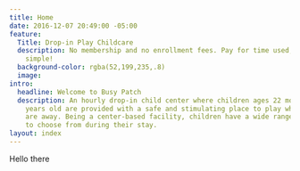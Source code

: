 ```yaml
---
title: Home
date: 2016-12-07 20:49:00 -05:00
feature:
  Title: Drop-in Play Childcare
  description: No membership and no enrollment fees. Pay for time used, it’s that
    simple!
  background-color: rgba(52,199,235,.8)
  image: 
intro:
  headline: Welcome to Busy Patch
  description: An hourly drop-in child center where children ages 22 months to 12
    years old are provided with a safe and stimulating place to play while their parents/guardians
    are away. Being a center-based facility, children have a wide range of activities
    to choose from during their stay.
layout: index
---
```


Hello there